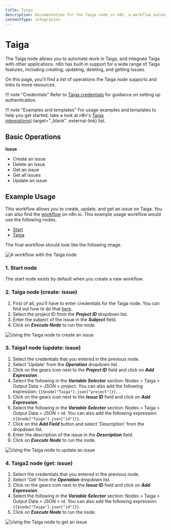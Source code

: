 ```yaml
---
title: Taiga
description: Documentation for the Taiga node in n8n, a workflow automation platform. Includes details of operations and configuration, and links to examples and credentials information.
contentType: integration
---
```


# Taiga

The Taiga node allows you to automate work in Taiga, and integrate Taiga with other applications. n8n has built-in support for a wide range of Taiga features, including creating, updating, deleting, and getting issues. 

On this page, you'll find a list of operations the Taiga node supports and links to more resources.

!!! note "Credentials"
    Refer to [Taiga credentials](/integrations/builtin/credentials/taiga/) for guidance on setting up authentication. 

!!! note "Examples and templates"
    For usage examples and templates to help you get started, take a look at n8n's [Taiga integrations](https://n8n.io/integrations/taiga/){:target="_blank" .external-link} list.


## Basic Operations

**Issue**
- Create an issue
- Delete an issue
- Get an issue
- Get all issues
- Update an issue



## Example Usage

This workflow allows you to create, update, and get an issue on Taiga. You can also find the [workflow](https://n8n.io/workflows/685) on n8n.io. This example usage workflow would use the following nodes.
- [Start](/integrations/builtin/core-nodes/n8n-nodes-base.start/)
- [Taiga]()

The final workflow should look like the following image.

![A workflow with the Taiga node](/_images/integrations/builtin/app-nodes/taiga/workflow.png)

### 1. Start node

The start node exists by default when you create a new workflow.


### 2. Taiga node (create: issue)

1. First of all, you'll have to enter credentials for the Taiga node. You can find out how to do that [here](/integrations/builtin/credentials/taiga/).
2. Select the project ID from the ***Project ID*** dropdown list.
3. Enter the subject of the issue in the ***Subject*** field.
4. Click on ***Execute Node*** to run the node.

![Using the Taiga node to create an issue](/_images/integrations/builtin/app-nodes/taiga/taiga_node.png)



### 3. Taiga1 node (update: issue)

1. Select the credentials that you entered in the previous node.
2. Select 'Update' from the ***Operation*** dropdown list.
3. Click on the gears icon next to the ***Project ID*** field and click on ***Add Expression***.
4. Select the following in the ***Variable Selector*** section: Nodes > Taiga > Output Data > JSON > project. You can also add the following expression: `{{$node["Taiga"].json["project"]}}`.
5. Click on the gears icon next to the ***Issue ID*** field and click on ***Add Expression***.
6. Select the following in the ***Variable Selector*** section: Nodes > Taiga > Output Data > JSON > id. You can also add the following expression: `{{$node["Taiga"].json["id"]}}`.
7. Click on the ***Add Field*** button and select 'Description' from the dropdown list.
8. Enter the description of the issue in the ***Description*** field.
9. Click on ***Execute Node*** to run the node.


![Using the Taiga node to update an issue](/_images/integrations/builtin/app-nodes/taiga/taiga1_node.png)



### 4. Taiga2 node (get: issue)

1. Select the credentials that you entered in the previous node.
2. Select 'Get' from the ***Operation*** dropdown list.
3. Click on the gears icon next to the ***Issue ID*** field and click on ***Add Expression***.
4. Select the following in the ***Variable Selector*** section: Nodes > Taiga > Output Data > JSON > id. You can also add the following expression: `{{$node["Taiga"].json["id"]}}`.
5. Click on ***Execute Node*** to run the node.


![Using the Taiga node to get an issue](/_images/integrations/builtin/app-nodes/taiga/taiga2_node.png)

